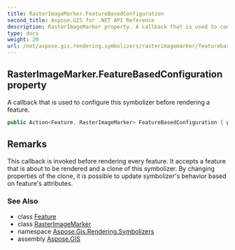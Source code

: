 ```yaml
---
title: RasterImageMarker.FeatureBasedConfiguration
second_title: Aspose.GIS for .NET API Reference
description: RasterImageMarker property. A callback that is used to configure this symbolizer before rendering a feature
type: docs
weight: 20
url: /net/aspose.gis.rendering.symbolizers/rasterimagemarker/featurebasedconfiguration/
---
```

## RasterImageMarker.FeatureBasedConfiguration property

A callback that is used to configure this symbolizer before rendering a feature.

```csharp
public Action<Feature, RasterImageMarker> FeatureBasedConfiguration { get; set; }
```

## Remarks

This callback is invoked before rendering every feature. It accepts a feature that is about to be rendered and a clone of this symbolizer. By changing properties of the clone, it is possible to update symbolizer's behavior based on feature's attributes.

### See Also

* class [Feature](../../../aspose.gis/feature/)
* class [RasterImageMarker](../)
* namespace [Aspose.Gis.Rendering.Symbolizers](../../rasterimagemarker/)
* assembly [Aspose.GIS](../../../)



